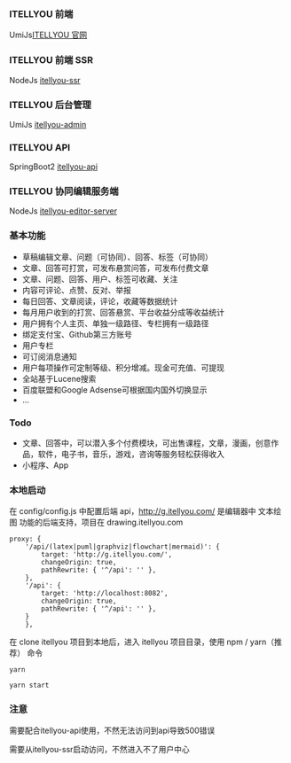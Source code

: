 ### ITELLYOU 前端
UmiJs[ITELLYOU 官网](https://www.itellyou.com)
### ITELLYOU 前端 SSR
NodeJs [itellyou-ssr](https://github.com/itellyou-com/itellyou-ssr)
### ITELLYOU 后台管理
UmiJs [itellyou-admin](https://github.com/itellyou-com/itellyou-admin)
### ITELLYOU API
SpringBoot2 [itellyou-api](https://github.com/itellyou-com/itellyou-api)
### ITELLYOU 协同编辑服务端
NodeJs [itellyou-editor-server](https://github.com/itellyou-com/itellyou-editor-server)

### 基本功能
+ 草稿编辑文章、问题（可协同）、回答、标签（可协同）
+ 文章、回答可打赏，可发布悬赏问答，可发布付费文章
+ 文章、问题、回答、用户、标签可收藏、关注
+ 内容可评论、点赞、反对、举报
+ 每日回答、文章阅读，评论，收藏等数据统计
+ 每月用户收到的打赏、回答悬赏、平台收益分成等收益统计
+ 用户拥有个人主页、单独一级路径、专栏拥有一级路径
+ 绑定支付宝、Github第三方账号
+ 用户专栏
+ 可订阅消息通知
+ 用户每项操作可定制等级、积分增减。现金可充值、可提现
+ 全站基于Lucene搜索
+ 百度联盟和Google Adsense可根据国内国外切换显示
+ ...

### Todo
+ 文章、回答中，可以潜入多个付费模块，可出售课程，文章，漫画，创意作品，软件，电子书，音乐，游戏，咨询等服务轻松获得收入
+ 小程序、App

### 本地启动

在 config/config.js 中配置后端 api，http://g.itellyou.com/ 是编辑器中 文本绘图 功能的后端支持，项目在 drawing.itellyou.com

```
proxy: {
    '/api/(latex|puml|graphviz|flowchart|mermaid)': {
        target: 'http://g.itellyou.com/',
        changeOrigin: true,
        pathRewrite: { '^/api': '' },
    },
    '/api': {
        target: 'http://localhost:8082',
        changeOrigin: true,
        pathRewrite: { '^/api': '' },
    }
    },
```

在 clone itellyou 项目到本地后，进入 itellyou 项目目录，使用 npm / yarn（推荐） 命令

```
yarn

yarn start
```
### 注意
需要配合itellyou-api使用，不然无法访问到api导致500错误

需要从itellyou-ssr启动访问，不然进入不了用户中心
